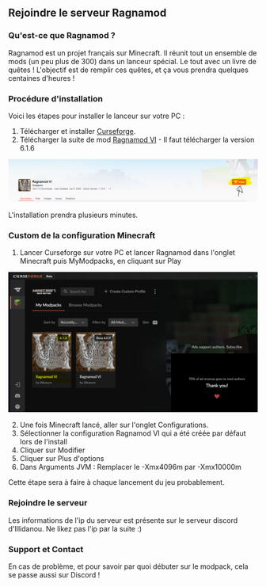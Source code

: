 ## Rejoindre le serveur Ragnamod

### Qu'est-ce que Ragnamod ?

Ragnamod est un projet français sur Minecraft. Il réunit tout un ensemble de mods (un peu plus de 300) dans un lanceur spécial. Le tout avec un livre de quêtes !
L'objectif est de remplir ces quêtes, et ça vous prendra quelques centaines d'heures !

### Procédure d'installation

Voici les étapes pour installer le lanceur sur votre PC :
1. Télécharger et installer [Curseforge](https://download.curseforge.com/ "Curseforge").
2. Télécharger la suite de mod [Ragnamod VI](https://www.curseforge.com/minecraft/modpacks/ragnamod-vi "Ragnamod VI") - Il faut télécharger la version 6.1.6

![install](../images/install.png)

L'installation prendra plusieurs minutes.

### Custom de la configuration Minecraft 

1. Lancer Curseforge sur votre PC et lancer Ragnamod dans l'onglet Minecraft puis MyModpacks, en cliquant sur Play

![modpack](../images/launchModpack.png)

2. Une fois Minecraft lancé, aller sur l'onglet Configurations.
3. Sélectionner la configuration Ragnamod VI qui a été créée par défaut lors de l'install
4. Cliquer sur Modifier
5. Cliquer sur Plus d'options
6. Dans Arguments JVM : Remplacer le -Xmx4096m par -Xmx10000m

Cette étape sera à faire à chaque lancement du jeu probablement.

### Rejoindre le serveur

Les informations de l'ip du serveur est présente sur le serveur discord d'Illidanou.
Ne likez pas l'ip par la suite :)

### Support et Contact

En cas de problème, et pour savoir par quoi débuter sur le modpack, cela se passe aussi sur Discord !
